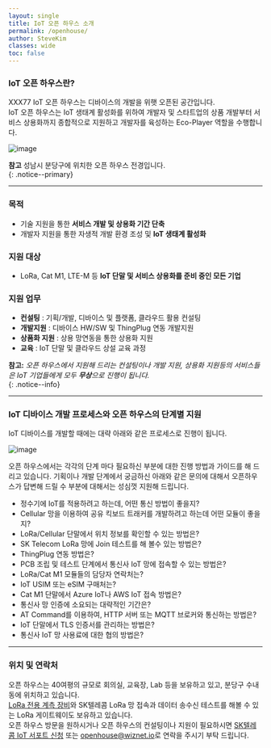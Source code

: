 ```yaml
---
layout: single
title: IoT 오픈 하우스 소개
permalink: /openhouse/
author: SteveKim
classes: wide
toc: false
---
```

 
### IoT 오픈 하우스란? 

XXX77 IoT 오픈 하우스는 디바이스의 개발을 위햇 오픈된 공간입니다.   
IoT 오픈 하우스는 IoT 생태계 활성화를 위하여 개발자 및 스타트업의 상품 개발부터 서비스 상용화까지 종합적으로 지원하고 개발자를 육성하는 Eco-Player 역할을 수행합니다.

![image](https://user-images.githubusercontent.com/2126804/156309322-e62915fb-74c3-4084-9adb-83504f0c987b.png)

**참고** 
성남시 분당구에 위치한 오픈 하우스 전경입니다.     
{: .notice--primary}


*****

### 목적
- 기술 지원을 통한 **서비스 개발 및 상용화 기간 단축**   
- 개발자 지원을 통한 자생적 개발 환경 조성 및 **IoT 생태계 활성화**   

### 지원 대상
- LoRa, Cat M1, LTE-M 등 **IoT 단말 및 서비스 상용화를 준비 중인 모든 기업**   

### 지원 업무
- **컨설팅** : 기획/개발, 디바이스 및 플랫폼, 클라우드 활용 컨설팅   
- **개발지원** : 디바이스 HW/SW 및 ThingPlug 연동 개발지원   
- **상품화 지원** : 상용 망연동을 통한 상용화 지원   
- **교육** : IoT 단말 및 클라우드 상설 교육 과정   

**참고:**  *오픈 하우스에서 지원해 드리는 컨설팅이나 개발 지원, 상용화 지원등의 서비스들은 IoT 기업들에게 모두 **무상**으로 진행이 됩니다.*     
{: .notice--info}


*****
### IoT 디바이스 개발 프로세스와 오픈 하우스의 단계별 지원 

IoT 디바이스를 개발할 때에는 대략 아래와 같은 프로세스로 진행이 됩니다. 

![image](https://user-images.githubusercontent.com/2126804/156302881-15a85d51-b455-444b-9d04-82f25274e620.png)

오픈 하우스에서는 각각의 단계 마다 필요하신 부분에 대한 진행 방법과 가이드를 해 드리고 있습니다.
기획이나 개발 단계에서 궁금하신 아래와 같은 문의에 대해서 오픈하우스가 답변해 드릴 수 부분에 대해서는 성심껏 지원해 드립니다.  

- 정수기에 IoT를 적용하려고 하는데, 어떤 통신 방법이 좋을지?   
- Cellular 망을 이용하여 공유 킥보드 트래커를 개발하려고 하는데 어떤 모듈이 좋을지?   
- LoRa/Cellular 단말에서 위치 정보를 확인할 수 있는 방법은?   
- SK Telecom LoRa 망에 Join 테스트를 해 볼수 있는 방법은?   
- ThingPlug 연동 방법은?   
- PCB 조립 및 테스트 단계에서 통신사 IoT 망에 접속할 수 있는 방법은?    
- LoRa/Cat M1 모듈들의 담당자 연락처는?   
- IoT USIM 또는 eSIM 구매처는?   
- Cat M1 단말에서 Azure IoT나 AWS IoT 접속 방법은?   
- 통신사 망 인증에 소요되는 대략적인 기간은?   
- AT Command를 이용하여, HTTP 서버 또는 MQTT 브로커와 통신하는 방법은?   
- IoT 단말에서 TLS 인증서를 관리하는 방법은?   
- 통신사 IoT 망 사용료에 대한 협의 방법은?   

*****

### 위치 및 연락처
오픈 하우스는 40여평의 규모로 회의실, 교육장, Lab 등을 보유하고 있고, 분당구 수내동에 위치하고 있습니다.    
[LoRa 전용 계측 장비](https://www.redwoodcomm.com/product/01.php?cate_1=32)와 SK텔레콤 LoRa 망 접속과 데이터 송수신 테스트를 해볼 수 있는 LoRa 게이트웨이도 보유하고 있습니다.     
오픈 하우스 방문을 원하시거나 오픈 하우스의 컨설팅이나 지원이 필요하시면 [SK텔레콤 IoT 서포트 신청](http://b2b.tworld.co.kr/cs/counsel/iotOpenHouse.bc) 또는 [openhouse@wiznet.io](mailto:openhouse@wiznet.io)로 연락을 주시기 부탁 드립니다.    


